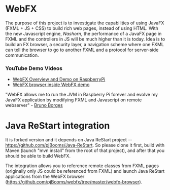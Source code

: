 WebFX
=====
The purpose of this project is to investigate the capabilities of using JavaFX (FXML + JS + CSS) to build rich web pages, instead of using HTML. With the new Javascript engine, *Nashorn*, the performance of a JavaFX page in FXML and the controllers in JS will be much higher than it is today. Idea is to build an FX browser, a security layer, a navigation scheme where one FXML can tell the browser to go to another FXML and a protocol for server-side communication. 

### YouTube Demo Videos
 - [WebFX Overview and Demo on RaspberryPi](https://www.youtube.com/watch?v=bzmdkjnbFkI)
 - [WebFX browser inside WebFX demo](https://www.youtube.com/watch?v=2LUF7lgpKLg#t=11)

"WebFX allows me to run the JVM in Raspberry Pi forever and evolve my JavaFX application by modifying FXML and Javascript on remote webserver" - [Bruno Borges](https://twitter.com/brunoborges/status/463187071872823296)

Java ReStart integration
=====
It is forked version and it depends on Java ReStart project -- https://github.com/pjBooms/Java-ReStart.
So please clone it first, build with Maven (launch "mvn install" from the root of that project), and after that you should be able to build WebFX.

The integration allows you to reference remote classes from FXML pages
(originally only JS could be referenced from FXML) and launch Java ReStart applications from the WebFX browser
(https://github.com/pjBooms/webfx/tree/master/webfx-browser).
